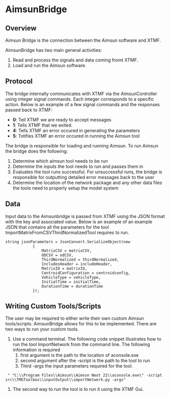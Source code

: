 # AimsunBridge

## Overview 

Aimsun Bridge is the connection between the Aimsun software and XTMF.

AimsunBridge has two main general activities: 
1. Read and process the signals and data coming fromt XTMF.
1. Load and run the Aimsun software.

## Protocol
The bridge internally communicates with XTMF via the AimsunController 
using integer signal commands. Each integer corresponds to a specific action. 
Below is an example of a few signal commands and the responses passed back
to XTMF:
* **0**: Tell XTMF we are ready to accept messages 
* **1**: Tells XTMF that we exited. 
* **4**: Tells XTMF an error occured in generating the parameters
* **5**: Totifies XTMF an error occured in running the Aimsun tool

The bridge is responsible for loading and running Aimsun. To run Aimsun
the bridge does the following:
1. Determine which aimsun tool needs to be run
1. Determine the inputs the tool needs to run and passes them in
1. Evaluates the tool runs successful. For unsuccessful runs, the bridge is 
responsible for outputting detailed error messages back to the user
1. Determine the location of the network package and any other data files
the tools need to properly setup the model system

## Data 
Input data to the Aimsunbridge is passed from XTMF using the JSON format 
with the key and associated value.  Below is an example of an example JSON
that contains all the parameters for the tool ImportMatrixFromCSVThirdNormalizedTool
requires to run. 
```
string jsonParameters = JsonConvert.SerializeObject(new
            {
                MatrixCSV = matrixCSV,
                ODCSV = odCSV,
                ThirdNormalized = thirdNormalized,
                IncludesHeader = includeHeader,
                MatrixID = matrixID,
                CentroidConfiguration = centroidconfig,
                VehicleType = vehicleType,
                InitialTime = initialTime,
                DurationTime = durationTime
            });
```

## Writing Custom Tools/Scripts 

The user may be required to either write their own custom Aimsun tools/scripts.
AimsunBridge allows for this to be implemented. There are two ways to run
your custom tools.
1. Use a command terminal. The following code snippet illustrates how to 
run the tool ImportNetwork from the command line. The following information
is required 
    1. first argument is the path to the location of aconsole.exe
    1. second argument after the -script is the path to the tool to run
    1. Third -args the input parameters required for the tool. 

```
 " "C:\\Program Files\\Aimsun\\Aimsun Next 22\\aconsole.exe\" -script src\\TMGToolbox\\inputOutput\\importNetwork.py -args"
```

1. The second way to run the tool is to run it using the XTMF Gui. 